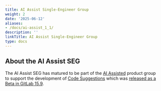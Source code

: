 ```yaml
---
title: AI Assist Single-Engineer Group
weight: 2
date: '2025-06-12'
aliases:
- /docs/ai-assist_1_1/
description: ''
linkTitle: AI Assist Single-Engineer Group
type: docs
---
```


## About the AI Assist SEG

The AI Assist SEG has matured to be part of the
[AI Assisted](/handbook/engineering/development/data-science/ai-assisted/) product group to support the development of [Code Suggestions](https://about.gitlab.com/direction/modelops/ai_assisted/code_suggestions/) which was [released as a Beta in GitLab 15.9](https://about.gitlab.com/releases/2023/02/22/gitlab-15-9-released/#code-suggestions-available-in-closed-beta).
